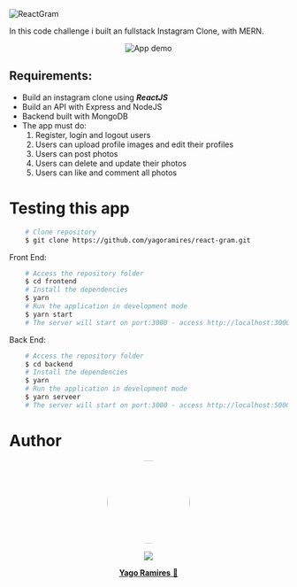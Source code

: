 <img src="./frontend/src/assets/logo-react-gram.gif" alt='ReactGram' />

<p>In this code challenge i built an fullstack Instagram Clone, with MERN.</p>

<p align="center">
<img src="./frontend/src/assets/readme.gif" title="App demo" alt='App demo' />
</p>

<h2> Requirements: </h2>
<ul>
    <li> Build an instagram clone using <b><i>ReactJS</i></b></li>
    <li> Build an API  with Express and NodeJS</li>
    <li> Backend built with MongoDB </li>
    <li> The app must do: 
        <ol>
        <li>Register, login and logout users</li>
        <li>Users can upload profile images and edit their profiles</li>
        <li>Users can post photos</li>
        <li>Users can delete and update their photos</li>
        <li>Users can like and comment all photos</li>
        </ol>
    </li>
</ul>

<h1> Testing this app </h1>

```bash
    # Clone repository
    $ git clone https://github.com/yagoramires/react-gram.git
```

 <p>Front End: </p>

```bash
    # Access the repository folder
    $ cd frontend
    # Install the dependencies
    $ yarn
    # Run the application in development mode
    $ yarn start
    # The server will start on port:3000 - access http://localhost:3000/
```

 <p>Back End: </p>

```bash
    # Access the repository folder
    $ cd backend
    # Install the dependencies
    $ yarn
    # Run the application in development mode
    $ yarn serveer
    # The server will start on port:3000 - access http://localhost:5000/
```

<h1> Author </h1>

<div align="center" >
    <p>
        <img style="border-radius: 50%;" src="https://i.imgur.com/mDJjScy.jpg" width="150px;" />
    </p>
    <p>
        <a
            href="https://www.linkedin.com/in/yagoramires/"
            target="_blank"
            >
            <img src="https://img.shields.io/badge/LinkedIn-0077B5?style=for-the-badge&logo=linkedin&logoColor=white" target="_blank"/>
        </a>
    </p>
    <p>
        <a href="https://github.com/yagoramires" ><b>Yago Ramires</b> 🚀</a>
    </p>
</div>
